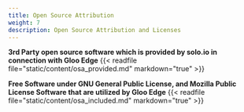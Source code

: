 ```yaml
---
title: Open Source Attribution
weight: 7
description: Open Source Attribution and Licenses
---
```

**3rd Party open source software which is provided by solo.io in connection with Gloo Edge**
{{< readfile file="static/content/osa_provided.md" markdown="true" >}}

**Free Software under GNU General Public License, and Mozilla Public License Software that are utilized by Gloo Edge**
{{< readfile file="static/content/osa_included.md" markdown="true" >}}
